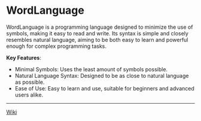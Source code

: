 # WordLanguage

WordLanguage is a programming language designed to minimize the use of symbols, making it easy to read and write. Its syntax is simple and closely resembles natural language, aiming to be both easy to learn and powerful enough for complex programming tasks.

**Key Features**:
- Minimal Symbols: Uses the least amount of symbols possible.
- Natural Language Syntax: Designed to be as close to natural language as possible.
- Ease of Use: Easy to learn and use, suitable for beginners and advanced users alike.

---
[Wiki](wiki)
